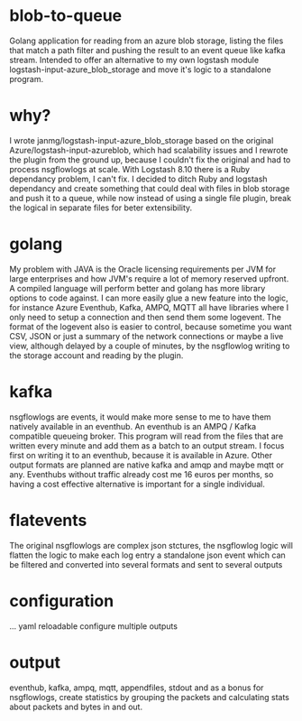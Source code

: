 # blob-to-queue
Golang application for reading from an azure blob storage, listing the files that match a path filter and pushing the result to an event queue like kafka stream. Intended to offer an alternative to my own logstash module logstash-input-azure_blob_storage and move it's logic to a standalone program.

# why?
I wrote janmg/logstash-input-azure_blob_storage based on the original Azure/logstash-input-azureblob, which had scalability issues and I rewrote the plugin from the ground up, because I couldn't fix the original and had to process nsgflowlogs at scale. With Logstash 8.10 there is a Ruby dependancy problem, I can't fix. I decided to ditch Ruby and logstash dependancy and create something that could deal with files in blob storage and push it to a queue, while now instead of using a single file plugin, break the logical in separate files for beter extensibility.

# golang
My problem with JAVA is the Oracle licensing requirements per JVM for large enterprises and how JVM's require a lot of memory reserved upfront. A compiled language will perform better and golang has more library options to code against. I can more easily glue a new feature into the logic, for instance Azure Eventhub, Kafka, AMPQ, MQTT all have libraries where I only need to setup a connection and then send them some logevent. The format of the logevent also is easier to control, because sometime you want CSV, JSON or just a summary of the network connections or maybe a live view, although delayed by a couple of minutes, by the nsgflowlog writing to the storage account and reading by the plugin.

# kafka
nsgflowlogs are events, it would make more sense to me to have them natively available in an eventhub. An eventhub is an AMPQ / Kafka compatible queueing broker. This program will read from the files that are written every minute and add them as a batch to an output stream. I focus first on writing it to an eventhub, because it is available in Azure. Other output formats are planned are native kafka and amqp and maybe mqtt or any. Eventhubs without traffic already cost me 16 euros per months, so having a cost effective alternative is important for a single individual.

# flatevents
The original nsgflowlogs are complex json stctures, the nsgflowlog logic will flatten the logic to make each log entry a standalone json event which can be filtered and converted into several formats and sent to several outputs

# configuration
...
yaml
reloadable
configure multiple outputs

# output
eventhub, kafka, ampq, mqtt, appendfiles, stdout
and as a bonus for nsgflowlogs, create statistics by grouping the packets and calculating stats about packets and bytes in and out.
